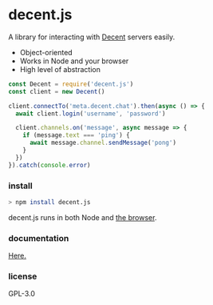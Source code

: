 # decent.js
A library for interacting with [Decent](https://github.com/decent-chat/decent) servers easily.

* Object-oriented
* Works in Node and your browser
* High level of abstraction

```js
const Decent = require('decent.js')
const client = new Decent()

client.connectTo('meta.decent.chat').then(async () => {
  await client.login('username', 'password')

  client.channels.on('message', async message => {
    if (message.text === 'ping') {
      await message.channel.sendMessage('pong')
    }
  })
}).catch(console.error)
```

### install
```sh
> npm install decent.js
```

decent.js runs in both Node and [the browser](https://wzrd.in/standalone/decent.js@latest).

### documentation
[Here.](docs/client.md)

### license
GPL-3.0
